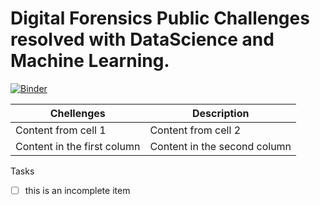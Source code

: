 # Digital Forensics Public Challenges resolved with DataScience and Machine Learning. 
[![Binder](https://mybinder.org/badge_logo.svg)](https://mybinder.org/v2/gh/fmuinos/dfir_challenges/HEAD)

Chellenges | Description
------------ | -------------
Content from cell 1 | Content from cell 2
Content in the first column | Content in the second column

Tasks
- [ ] this is an incomplete item
